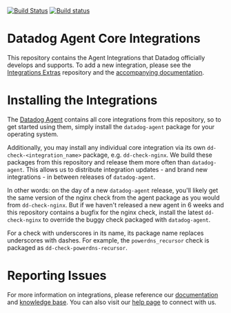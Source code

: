 [![Build Status](https://travis-ci.org/DataDog/integrations-core.svg?branch=master)](https://travis-ci.org/DataDog/integrations-core)
[![Build status](https://ci.appveyor.com/api/projects/status/8w4s2bilp48n43gw?svg=true)](https://ci.appveyor.com/project/Datadog/integrations-core)
# Datadog Agent Core Integrations

This repository contains the Agent Integrations that Datadog officially develops and supports. To add a new integration, please see the [Integrations Extras](https://github.com/DataDog/integrations-extras) repository and the [accompanying documentation](http://docs.datadoghq.com/guides/integration_sdk/).

# Installing the Integrations

The [Datadog Agent](https://github.com/DataDog/dd-agent) contains all core integrations from this repository, so to get started using them, simply install the `datadog-agent` package for your operating system.

Additionally, you may install any individual core integration via its own `dd-check-<integration_name>` package, e.g. `dd-check-nginx`. We build these packages from this repository and release them more often than `datadog-agent`. This allows us to distribute integration updates - and brand new integrations - in between releases of `datadog-agent`.

In other words: on the day of a new `datadog-agent` release, you'll likely get the same version of the nginx check from the agent package as you would from `dd-check-nginx`. But if we haven't released a new agent in 6 weeks and this repository contains a bugfix for the nginx check, install the latest `dd-check-nginx` to override the buggy check packaged with `datadog-agent`.

For a check with underscores in its name, its package name replaces underscores with dashes. For example, the `powerdns_recursor` check is packaged as `dd-check-powerdns-recursor`.

# Reporting Issues

For more information on integrations, please reference our [documentation](http://docs.datadoghq.com) and [knowledge base](https://help.datadoghq.com/hc/en-us). You can also visit our [help page](http://docs.datadoghq.com/help/) to connect with us.
